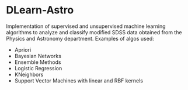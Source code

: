 # DLearn-Astro

Implementation of supervised and unsupervised machine learning algorithms to analyze and classify modified SDSS data obtained from the Physics and Astronomy department.
Examples of algos used:

- Apriori
- Bayesian Networks
- Ensemble Methods
- Logistic Regression
- KNeighbors
- Support Vector Machines with linear and RBF kernels
